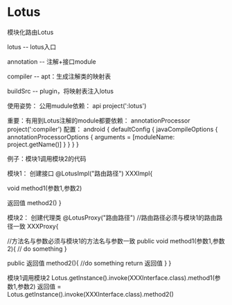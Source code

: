 # Lotus
模块化路由Lotus

lotus -- lotus入口

annotation -- 注解+接口module

compiler -- apt：生成注解类的映射表

buildSrc -- plugin，将映射表注入lotus

使用姿势：
公用mudule依赖：
api project(':lotus')

重要：有用到Lotus注解的module都要依赖：
annotationProcessor project(':compiler')
配置：
android {
  defaultConfig {
      javaCompileOptions {
          annotationProcessorOptions {
              arguments = [moduleName: project.getName()]
          }
      }
  }
}


例子：模块1调用模块2的代码

模块1：
创建接口
@LotusImpl("路由路径")
XXXImpl{
  
  void method1(参数1,参数2)
  
  返回值 method2()
}

模块2：
创建代理类
@LotusProxy("路由路径")  //路由路径必须与模块1的路由路径一致
XXXProxy{

  //方法名与参数必须与模块1的方法名与参数一致
  public void method1(参数1,参数2){
      // do something
  }
  
  public 返回值 method2(){
     //do something
     return 返回值
  }
}


模块1调用模块2
Lotus.getInstance().invoke(XXXInterface.class).method1(参数1,参数2)
返回值 = Lotus.getInstance().invoke(XXXInterface.class).method2()


